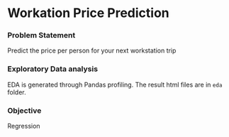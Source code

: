 # Workation Price Prediction


### Problem Statement
Predict the price per person for your next workstation trip

### Exploratory Data analysis 
EDA is generated through Pandas profiling. The result html files are in `eda` folder.

### Objective
Regression
